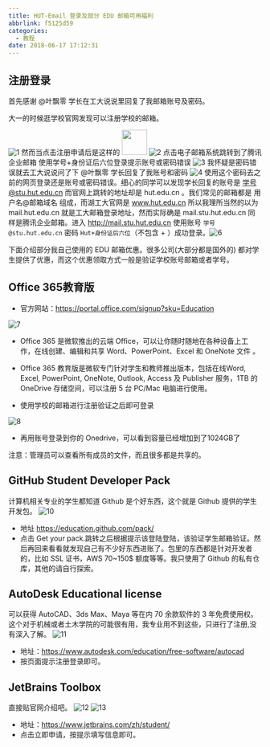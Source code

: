 ```yaml
---
title: HUT-Email 登录及部分 EDU 邮箱可用福利
abbrlink: f5125d59
categories:
  - 教程
date: 2018-06-17 17:12:31
---
```

## 注册登录

首先感谢 @叶飘零 学长在工大说说里回复了我邮箱账号及密码。

大一的时候逛学校官网发现可以注册学校的邮箱。
<!-- more -->

![1](https://i.loli.net/2019/06/08/5cfb588111a2139961.jpg)
然而当点击注册申请后是这样的 <img id="github-emoji" src="https://i.loli.net/2019/06/08/5cfb58bd9004087432.jpg" height="50" width="50" />
![2](https://i.loli.net/2019/06/08/5cfb58df2b35742858.jpg)
点击电子邮箱系统跳转到了腾讯企业邮箱
使用学号+身份证后六位登录提示账号或密码错误
![3](https://i.loli.net/2019/06/08/5cfb5907ee8b766866.jpg)
我怀疑是密码错误就去工大说说问了下 @叶飘零 学长回复了我账号和密码
![4](https://i.loli.net/2019/06/08/5cfb593e0fe5345173.jpg)
使用这个密码去之前的网页登录还是账号或密码错误。细心的同学可以发现学长回复的账号是 学号@stu.hut.edu.cn 而官网上跳转的地址却是 hut.edu.cn 。我们常见的邮箱都是 用户名@邮箱域名 组成，而湖工大官网是 www.hut.edu.cn 所以我理所当然的以为 mail.hut.edu.cn 就是工大邮箱登录地址，然而实际确是 mail.stu.hut.edu.cn 同样是腾讯企业邮箱。进入 <http://mail.stu.hut.edu.cn> 使用账号 `学号@stu.hut.edu.cn`  密码 `Hut+身份证后六位`（不包含 + ）成功登录。![6](https://i.loli.net/2019/06/08/5cfb596d06ef699079.jpg)

下面介绍部分我自己使用的 EDU 邮箱优惠。很多公司(大部分都是国外的) 都对学生提供了优惠，而这个优惠领取方式一般是验证学校账号邮箱或者学号。

## Office 365教育版

- 官方网站：<https://portal.office.com/signup?sku=Education>

![7](https://i.loli.net/2019/06/08/5cfb59952884189105.jpg)

- Office 365 是微软推出的云端 Office，可以让你随时随地在各种设备上工作，在线创建、编辑和共享 Word、PowerPoint、Excel 和 OneNote 文件 。

- Office 365 教育版是微软专门针对学生和教师推出版本，包括在线Word, Excel, PowerPoint, OneNote, Outlook, Access 及 Publisher 服务，1TB 的 OneDrive 存储空间，可以注册 5 台 PC/Mac 电脑进行使用。

- 使用学校的邮箱进行注册验证之后即可登录

![8](https://i.loli.net/2019/06/08/5cfb5995c9c8522179.jpg)

- 再用账号登录到你的 Onedrive，可以看到容量已经增加到了1024GB了

注意：管理员可以查看所有成员的文件，而且很多都是共享的。

## GitHub Student Developer Pack

计算机相关专业的学生都知道 Github 是个好东西，这个就是 Github 提供的学生开发包。
![10](https://i.loli.net/2019/06/08/5cfb5995db23b62920.jpg)

- 地址 <https://education.github.com/pack/>
- 点击 Get your pack.跳转之后根据提示该登陆登陆，该验证学生邮箱验证。然后再回来看看就发现自己有不少好东西进账了。包里的东西都是针对开发者的，比如 SSL 证书，AWS 70~150$ 额度等等。我只使用了 Github 的私有仓库，其他的请自行探索。

## AutoDesk Educational license

可以获得 AutoCAD、3ds Max、Maya 等在内 70 余款软件的 3 年免费使用权。
这个对于机械或者土木学院的可能很有用，我专业用不到这些，只进行了注册,没有深入了解。
![11](https://i.loli.net/2019/06/08/5cfb5995d1c3821710.jpg)

- 地址：<https://www.autodesk.com/education/free-software/autocad>
- 按页面提示注册登录即可。

## JetBrains Toolbox

直接贴官网介绍吧。
![12](https://i.loli.net/2019/06/08/5cfb5995affb747958.jpg)
![13](https://i.loli.net/2019/06/08/5cfb5995abe0497497.jpg)

- 地址：<https://www.jetbrains.com/zh/student/>
- 点击立即申请，按提示填写信息即可。